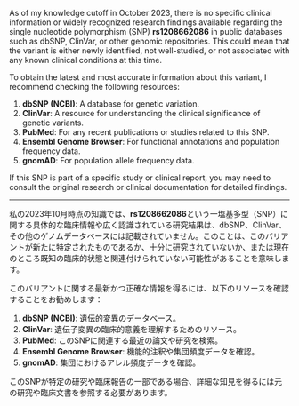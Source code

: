 As of my knowledge cutoff in October 2023, there is no specific clinical information or widely recognized research findings available regarding the single nucleotide polymorphism (SNP) **rs1208662086** in public databases such as dbSNP, ClinVar, or other genomic repositories. This could mean that the variant is either newly identified, not well-studied, or not associated with any known clinical conditions at this time.

To obtain the latest and most accurate information about this variant, I recommend checking the following resources:

1. **dbSNP (NCBI)**: A database for genetic variation.
2. **ClinVar**: A resource for understanding the clinical significance of genetic variants.
3. **PubMed**: For any recent publications or studies related to this SNP.
4. **Ensembl Genome Browser**: For functional annotations and population frequency data.
5. **gnomAD**: For population allele frequency data.

If this SNP is part of a specific study or clinical report, you may need to consult the original research or clinical documentation for detailed findings.

---

私の2023年10月時点の知識では、**rs1208662086**という一塩基多型（SNP）に関する具体的な臨床情報や広く認識されている研究結果は、dbSNP、ClinVar、その他のゲノムデータベースには記載されていません。このことは、このバリアントが新たに特定されたものであるか、十分に研究されていないか、または現在のところ既知の臨床的状態と関連付けられていない可能性があることを意味します。

このバリアントに関する最新かつ正確な情報を得るには、以下のリソースを確認することをお勧めします：

1. **dbSNP (NCBI)**: 遺伝的変異のデータベース。
2. **ClinVar**: 遺伝子変異の臨床的意義を理解するためのリソース。
3. **PubMed**: このSNPに関連する最近の論文や研究を検索。
4. **Ensembl Genome Browser**: 機能的注釈や集団頻度データを確認。
5. **gnomAD**: 集団におけるアレル頻度データを確認。

このSNPが特定の研究や臨床報告の一部である場合、詳細な知見を得るには元の研究や臨床文書を参照する必要があります。